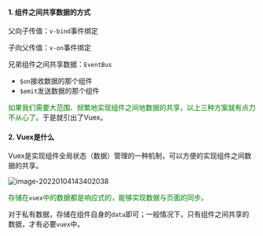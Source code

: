 #### 1. 组件之间共享数据的方式

父向子传值：`v-bind`事件绑定

子向父传值：`v-on`事件绑定

兄弟组件之间共享数据：`EventBus`

- `$on`接收数据的那个组件
- `$emit`发送数据的那个组件

<font color='green'>如果我们需要大范围、频繁地实现组件之间地数据的共享，以上三种方案就有点力不从心了。</font>于是就引出了Vuex。

#### 2.  Vuex是什么

Vuex是实现组件全局状态（数据）管理的一种机制，可以方便的实现组件之间数据的共享。

![image-20220104143402038](C:\Users\Kurja\AppData\Roaming\Typora\typora-user-images\image-20220104143402038.png)

<font color='green'>存储在</font>`vuex`<font color='green'>中的数据都是响应式的，能够实现数据与页面的同步。</font>

对于私有数据，存储在组件自身的`data`即可；一般情况下，只有组件之间共享的数据，才有必要`vuex`中。

